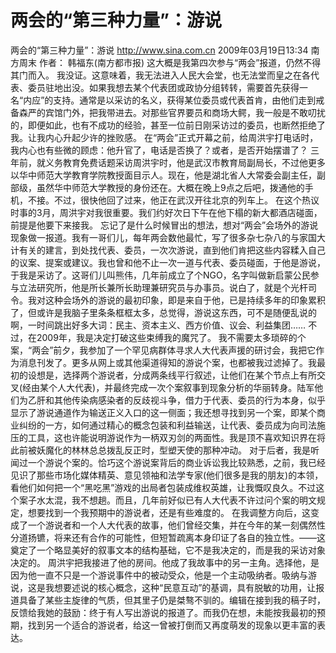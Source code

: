 # 两会的“第三种力量”：游说

两会的“第三种力量”：游说
http://www.sina.com.cn  2009年03月19日13:34  南方周末
作者： 韩福东(南方都市报)
这大概是我第四次参与“两会”报道，仍然不得其门而入。
我没证。这意味着，我无法进入人民大会堂，也无法堂而皇之在各代表、委员驻地出没。如果我想去某个代表团或政协分组转转，需要首先获得一名“内应”的支持。通常是以采访的名义，获得某位委员或代表首肯，由他们走到戒备森严的宾馆门外，把我带进去。对那些官界要员和商场大鳄，我一般是不敢叨扰的，即便如此，也有不成功的经验，甚至一位前日刚采访过的委员，也断然拒绝了我。让我内心升起少许的挫败感。
在“两会”正式开幕之前，给周洪宇打电话时，我内心也有些微的顾虑：他升官了，电话是否换了？或者，是否开始摆谱了？
三年前，就义务教育免费话题采访周洪宇时，他是武汉市教育局副局长，不过他更多以华中师范大学教育学院教授面目示人。现在，他是湖北省人大常委会副主任，副部级，虽然华中师范大学教授的身份还在。大概在晚上9点之后吧，拨通他的手机，不接。不过，很快他回了过来，他正在武汉开往北京的列车上。
在这个热议时事的3月，周洪宇对我很重要。我们约好次日下午在他下榻的新大都酒店碰面，前提是他要下来接我。
忘记了是什么时候冒出的想法，想对“两会”会场外的游说现象做一报道。我有一哥们儿，每年两会数他最忙，写了很多杂七杂八的与家国大计有关的建言，到处找代表、委员，一次次游说，直到他们肯把这些内容糅入自己的议案、提案或建议。我也曾和他不止一次一道与代表、委员碰面，于他是游说，于我是采访了。这哥们儿叫熊伟，几年前成立了个NGO，名字叫做新启蒙公民参与立法研究所，他是所长兼所长助理兼研究员与办事员。说白了，就是个光杆司令。我对这种会场外的游说的最初印象，即是来自于他，已是持续多年的印象累积了，但或许是我脑子里条条框框太多，总觉得，游说这东西，可不是随便乱说的啊，一时间跳出好多大词：民主、资本主义、西方价值、议会、利益集团……
不过，在2009年，我是决定打破这些束缚我的魔咒了。
我不需要太多琐碎的个案，“两会”前夕，我参加了一个罕见病群体寻求人大代表声援的研讨会，我把它作为消息刊发了。更多从网上或其他渠道得知的游说个案，也都被我过滤掉了。我最初的设想是，选择两个游说者，分成两条线平行叙述，让他们在某个节点上有所交叉(经由某个人大代表)，并最终完成一次个案叙事到现象分析的华丽转身。陆军他们为乙肝和其他传染病感染者的反歧视斗争，借力于代表、委员的行为本身，似乎显示了游说通道作为输送正义入口的这一侧面；我还想寻找到另一个案，即某个商业纠纷的一方，如何通过精心的概念包装和利益输送，让代表、委员成为向司法施压的工具，这也许能说明游说作为一柄双刃剑的两面性。我是顶不喜欢知识界在将此前被妖魔化的林林总总拨乱反正时，型塑天使的那种冲动。
对于后者，我是听闻过一个游说个案的。恰巧这个游说案背后的商业诉讼我比较熟悉，之前，我已经见识了那些市场化媒体精英、意见领袖和法学专家(他们很多是我的朋友)的本领，看他们如何把一个“黑吃黑”游戏的出局者包装成维权英雄，让我慨叹良久。不过这个案子水太混，我不想趟。而且，几年前好似已有人大代表不许过问个案的明文规定，想要找到一个我预期中的游说者，还是有些难度的。
在我调整方向后，这变成了一个游说者和一个人大代表的故事，他们曾经交集，并在今年的某一刻偶然性分道扬镳，将来还有合作的可能性，但短暂疏离本身印证了各自的独立性。——这奠定了一个略显美好的叙事文本的结构基础，它不是我决定的，而是我的采访对象决定的。
周洪宇把我接进了他的房间。他成了我故事中的另一主角。选择他，是因为他一直不只是一个游说事件中的被动受众，他是一个主动吸纳者。吸纳与游说，这是我想要述说的核心概念，这种“民意互动”的基调，具有脱敏的功用，让报道具备了某些主旋律的气质，但其里子仍是桀骜不驯的。编辑在接到我的稿子时，反馈给我她的鼓励：终于有人写出游说的报道了。而我仍在想，未能按我最初的预期，找到另一个适合的游说者，给这一曾被打倒而又再度萌发的现象以更丰富的表达。 

